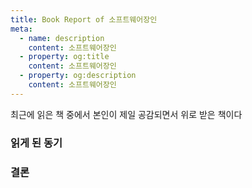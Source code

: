 ```yaml
---
title: Book Report of 소프트웨어장인
meta:
  - name: description
    content: 소프트웨어장인
  - property: og:title
    content: 소프트웨어장인
  - property: og:description
    content: 소프트웨어장인
---
```


최근에 읽은 책 중에서 본인이 제일 공감되면서 위로 받은 책이다

### 읽게 된 동기

### 결론
